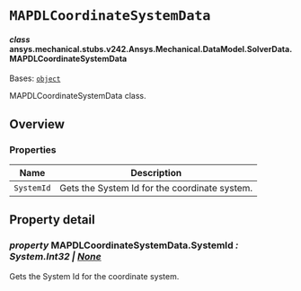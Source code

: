# `MAPDLCoordinateSystemData`



#### *class* ansys.mechanical.stubs.v242.Ansys.Mechanical.DataModel.SolverData.MAPDLCoordinateSystemData

Bases: [`object`](https://docs.python.org/3/library/functions.html#object)

MAPDLCoordinateSystemData class.

<!-- !! processed by numpydoc !! -->

<a id="overview"></a>

## Overview

### Properties

| Name | Description |
|--------------|-------------------------------------------------|
| `SystemId`   | Gets the System Id for the coordinate system.   |

<a id="property-detail"></a>

## Property detail

### *property* MAPDLCoordinateSystemData.SystemId *: System.Int32 | [None](https://docs.python.org/3/library/constants.html#None)*

Gets the System Id for the coordinate system.

<!-- !! processed by numpydoc !! -->

